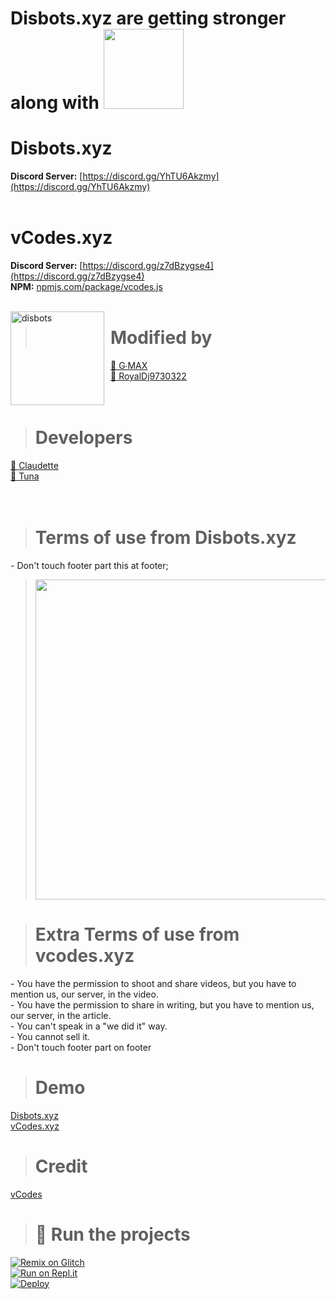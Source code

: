 # **Disbots.xyz are getting stronger along with <img width="128" href="https://vcodes.xyz" src="https://cdn.discordapp.com/attachments/864310216762195978/873058979796906054/vCodes.png">**

# Disbots.xyz
**Discord Server:** [https://discord.gg/YhTU6Akzmy](https://discord.gg/YhTU6Akzmy)<br>
<br>
# vCodes.xyz
**Discord Server:** [https://discord.gg/z7dBzygse4](https://discord.gg/z7dBzygse4)<br>
**NPM:** [npmjs.com/package/vcodes.js](https://www.npmjs.com/package/vcodes.js)<br>
<br>

<img width="150" height="150" align="left" style="float: left; margin: 0 10px 0 0;" alt="disbots" src="https://cdn.discordapp.com/icons/852825880271257611/a_4b0b96f0b62fcddfb97e68d3a52bfafa.gif?size="> 

> # Modified by
<a href="https://disbots.xyz/user/830819118265401354">👤 G∙MAX</a><br>
<a href="https://disbots.xyz/user/727031232243695626">👤 RoyalDj9730322</a><br>
<br><br>

> # Developers
<a href="https://github.com/iClaudette">👤 Claudette</a><br>
<a href="https://github.com/tunarjs">👤 Tuna</a><br>
<br><br>

> # Terms of use from Disbots.xyz
<a>- Don't touch footer part this at footer;</a><br>
><img width="512" src="https://cdn.discordapp.com/attachments/852825884799795226/873418166582255626/termsofuse.png">

> # Extra Terms of use from vcodes.xyz
<a>- You have the permission to shoot and share videos, but you have to mention us, our server, in the video.</a><br>
<a>- You have the permission to share in writing, but you have to mention us, our server, in the article.</a><br>
<a>- You can't speak in a "we did it" way.</a><br>
<a>- You cannot sell it.</a><br>
<a>- Don't touch footer part on footer</a><br>

> # Demo 
[Disbots.xyz](https://disbots.xyz/)
<br>
[vCodes.xyz](https://vcodes.xyz/)

> # Credit 
[vCodes](https://vcodes.xyz/)

> # 💨 Run the projects
[![Remix on Glitch](https://cdn.glitch.com/2703baf2-b643-4da7-ab91-7ee2a2d00b5b%2Fremix-button.svg)](https://glitch.com/edit/#!/import/github/disbotsxyz/Disbots)<br>
[![Run on Repl.it](https://repl.it/badge/github/disbotsxyz/Disbots)](https://repl.it/github/disbotsxyz/Disbots)<br>
[![Deploy](https://www.herokucdn.com/deploy/button.svg)](https://heroku.com/deploy?template=https://github.com/disbotsxyz/Disbots)
